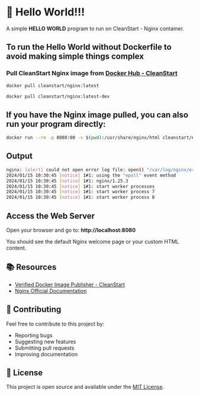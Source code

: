 # 🚀 Hello World!!! 

A simple **HELLO WORLD** program to run on CleanStart - Nginx container. 

## To run the Hello World without Dockerfile to avoid making simple things complex

### Pull CleanStart Nginx image from [Docker Hub - CleanStart](https://hub.docker.com/u/cleanstart) 
```bash
docker pull cleanstart/nginx:latest
```
```bash
docker pull cleanstart/nginx:latest-dev
```

## If you have the Nginx image pulled, you can also run your program directly:
```bash
docker run --rm -p 8080:80 -v $(pwd):/usr/share/nginx/html cleanstart/nginx:latest
```
## Output 
```bash
nginx: [alert] could not open error log file: open() "/var/log/nginx/error.log" failed (13: Permission denied)
2024/01/15 10:30:45 [notice] 1#1: using the "epoll" event method
2024/01/15 10:30:45 [notice] 1#1: nginx/1.25.3
2024/01/15 10:30:45 [notice] 1#1: start worker processes
2024/01/15 10:30:45 [notice] 1#1: start worker process 7
2024/01/15 10:30:45 [notice] 1#1: start worker process 8
```

## Access the Web Server
Open your browser and go to: **http://localhost:8080**

You should see the default Nginx welcome page or your custom HTML content.

## 📚 Resources

- [Verified Docker Image Publisher - CleanStart](https://cleanstart.com/)
- [Nginx Official Documentation](https://nginx.org/en/docs/)

## 🤝 Contributing

Feel free to contribute to this project by:
- Reporting bugs
- Suggesting new features
- Submitting pull requests
- Improving documentation

## 📄 License
This project is open source and available under the [MIT License](LICENSE).